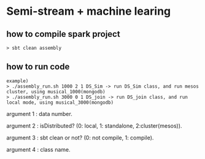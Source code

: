 # Semi-stream + machine learing 
## how to compile spark project
```
> sbt clean assembly
```
## how to run code
```
example)
> ./assembly_run.sh 1000 2 1 DS_Sim -> run DS_Sim class, and run mesos cluster, using musical_1000(mongodb)  
> ./assembly_run.sh 3000 0 1 DS_join -> run DS_join class, and run local mode, using musical_3000(mongodb)
```
argument 1 : data number.

argument 2 : isDistributed? (0: local, 1: standalone, 2:cluster(mesos)).

argument 3 : sbt clean or not? (0: not compile, 1: compile).

argument 4 : class name.




